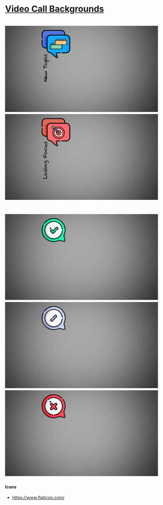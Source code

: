 # [Video Call Backgrounds](https://github.com/qoomon/cdn/tree/master/video-call-backgrounds)

![new topic](./meeting-icons-background-new-topic.png)
![focus](./meeting-icons-background-focus.png)
===

![accepted](./meeting-icons-background-accepted.png)
![abstained](./meeting-icons-background-abstained.png)
![rejected](./meeting-icons-background-rejected.png)
===

#### Icons
* https://www.flaticon.com/
